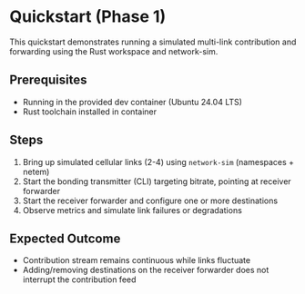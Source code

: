 # Quickstart (Phase 1)

This quickstart demonstrates running a simulated multi-link contribution and forwarding using the Rust workspace and network-sim.

## Prerequisites
- Running in the provided dev container (Ubuntu 24.04 LTS)
- Rust toolchain installed in container

## Steps
1. Bring up simulated cellular links (2-4) using `network-sim` (namespaces + netem)
2. Start the bonding transmitter (CLI) targeting bitrate, pointing at receiver forwarder
3. Start the receiver forwarder and configure one or more destinations
4. Observe metrics and simulate link failures or degradations

## Expected Outcome
- Contribution stream remains continuous while links fluctuate
- Adding/removing destinations on the receiver forwarder does not interrupt the contribution feed
